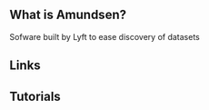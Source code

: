 ## What is Amundsen?
Sofware built by Lyft to ease discovery of datasets

## Links

## Tutorials

<!-- Embedded links -->
<!-- [1]: https://github.com/nchristie/tech_notes/blob/master/x/xxx.md -->

